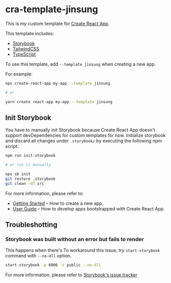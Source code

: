 # cra-template-jinsung

This is my custom template for [Create React App](https://github.com/facebook/create-react-app).

This template includes:

- [Storybook](https://storybook.js.org)
- [TailwindCSS](https://tailwindcss.com)
- [TypeScript](https://www.typescriptlang.org)

To use this template, add `--template jinsung` when creating a new app.

For example:

```sh
npx create-react-app my-app --template jinsung

# or

yarn create react-app my-app --template jinsung
```

## Init Storybook

You have to manually init Storybook because Create React App doesn't support devDependencies for custom templates for now. Initialize storybook and discard all changes under `.storybook/` by executing the following npm script.

```sh
npm run init:storybook

# or run it manually

npx sb init
git restore .storybook
git clean -df src
```

For more information, please refer to:

- [Getting Started](https://create-react-app.dev/docs/getting-started) – How to create a new app.
- [User Guide](https://create-react-app.dev) – How to develop apps bootstrapped with Create React App.

## Troubleshotting

### Storybook was built without an error but fails to render

This happens when there's
To workaround this issue, try `start-storybook` command with `--no-dll` option.

```sh
start-storybook -p 6006 -s public --no-dll
```

For more information, please refer to [Storybook's issue tracker](https://github.com/storybookjs/storybook/issues)
